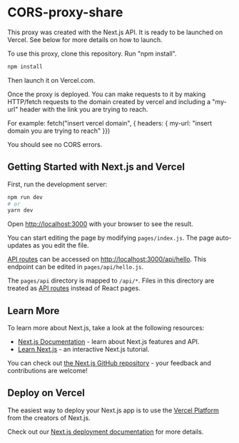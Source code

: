 # CORS-proxy-share

This proxy was created with the Next.js API. It is ready to be launched on Vercel. See below for more details on how to launch.

To use this proxy, clone this repository. Run "npm install". 

```bash
npm install
```

Then launch it on Vercel.com.

Once the proxy is deployed. You can make requests to it by making HTTP/fetch requests to the domain created by vercel and including a "my-url" header with the link you are trying to reach.

For example: fetch("insert vercel domain", { 
  headers: {
  my-url: "insert domain you are trying to reach"
  }})

You should see no CORS errors. 

## Getting Started with Next.js and Vercel

First, run the development server:

```bash
npm run dev
# or
yarn dev
```

Open [http://localhost:3000](http://localhost:3000) with your browser to see the result.

You can start editing the page by modifying `pages/index.js`. The page auto-updates as you edit the file.

[API routes](https://nextjs.org/docs/api-routes/introduction) can be accessed on [http://localhost:3000/api/hello](http://localhost:3000/api/hello). This endpoint can be edited in `pages/api/hello.js`.

The `pages/api` directory is mapped to `/api/*`. Files in this directory are treated as [API routes](https://nextjs.org/docs/api-routes/introduction) instead of React pages.

## Learn More

To learn more about Next.js, take a look at the following resources:

- [Next.js Documentation](https://nextjs.org/docs) - learn about Next.js features and API.
- [Learn Next.js](https://nextjs.org/learn) - an interactive Next.js tutorial.

You can check out [the Next.js GitHub repository](https://github.com/vercel/next.js/) - your feedback and contributions are welcome!

## Deploy on Vercel

The easiest way to deploy your Next.js app is to use the [Vercel Platform](https://vercel.com/new?utm_medium=default-template&filter=next.js&utm_source=create-next-app&utm_campaign=create-next-app-readme) from the creators of Next.js.

Check out our [Next.js deployment documentation](https://nextjs.org/docs/deployment) for more details.
